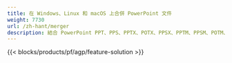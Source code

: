 ```yaml
---
title: 在 Windows、Linux 和 macOS 上合併 PowerPoint 文件
weight: 7730
url: /zh-hant/merger
description: 結合 PowerPoint PPT、PPS、PPTX、POTX、PPSX、PPTM、PPSM、POTM、ODP 和 OTP 的免費應用程序和 API
---
```


{{< blocks/products/pf/agp/feature-solution >}} 

